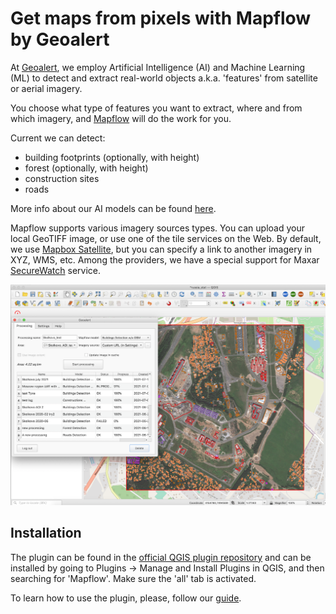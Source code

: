 # Get maps from pixels with Mapflow by Geoalert

At [Geoalert](https://www.geoalert.io/en-US/), we employ Artificial Intelligence (AI) and Machine Learning (ML) to detect and extract real-world objects a.k.a. 'features' from satellite or aerial imagery.

You choose what type of features you want to extract, where and from which imagery, and [Mapflow](https://mapflow.ai/) will do the work for you.

Current we can detect:
- building footprints (optionally, with height)
- forest (optionally, with height)
- construction sites
- roads

More info about our AI models can be found [here](https://docs.mapflow.ai/docs_userguides/pipelines.html).

Mapflow supports various imagery sources types. You can upload your local GeoTIFF image, or use one of the tile services on the Web. By default, we use [Mapbox Satellite](https://www.mapbox.com/maps/satellite), but you can specify a link to another imagery in XYZ, WMS, etc. Among the providers, we have a special support for Maxar [SecureWatch](https://www.maxar.com/products/securewatch) service.

![**Geoalert Mapflow plugin for QGIS**](images/qgis_screen.png)


## Installation
The plugin can be found in the [official QGIS plugin repository](https://plugins.qgis.org/plugins) and can be installed by going to Plugins -> Manage and Install Plugins in QGIS, and then searching for 'Mapflow'. Make sure the 'all' tab is activated.

To learn how to use the plugin, please, follow our [guide](https://docs.mapflow.ai/docs_api/qgis_mapflow.html).